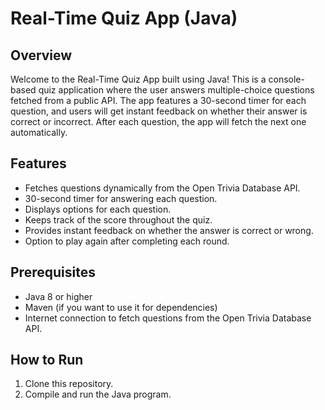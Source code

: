 # Real-Time Quiz App (Java)

## Overview
Welcome to the Real-Time Quiz App built using Java! This is a console-based quiz application where the user answers multiple-choice questions fetched from a public API. The app features a 30-second timer for each question, and users will get instant feedback on whether their answer is correct or incorrect. After each question, the app will fetch the next one automatically.

## Features
- Fetches questions dynamically from the Open Trivia Database API.
- 30-second timer for answering each question.
- Displays options for each question.
- Keeps track of the score throughout the quiz.
- Provides instant feedback on whether the answer is correct or wrong.
- Option to play again after completing each round.

## Prerequisites
- Java 8 or higher
- Maven (if you want to use it for dependencies)
- Internet connection to fetch questions from the Open Trivia Database API.

## How to Run
1. Clone this repository.
2. Compile and run the Java program.
